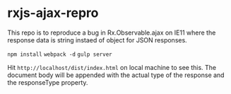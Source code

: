 # rxjs-ajax-repro

This repo is to reproduce a bug in Rx.Observable.ajax on IE11 where the response data is string instaed of object for JSON responses.

`npm install`
`webpack -d`
`gulp server`

Hit `http://localhost/dist/index.html` on local machine to see this.  The document body will be appended with the actual type of the response and the responseType property.
